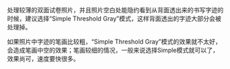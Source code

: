 处理较薄的双面试卷照片，并且照片空白处能隐约看到从背面透出来的书写字迹的时候，建议选择“Simple Threshold Gray”模式，这样背面透出的字迹大部分会被处理掉。

如果照片中字迹的笔画比较粗，“Simple Threshold Gray”模式的效果就不太好，会造成笔画中空的效果；笔画较细的情况，一般来说选择Simple模式就可以了，效果尚可，速度要快很多。
